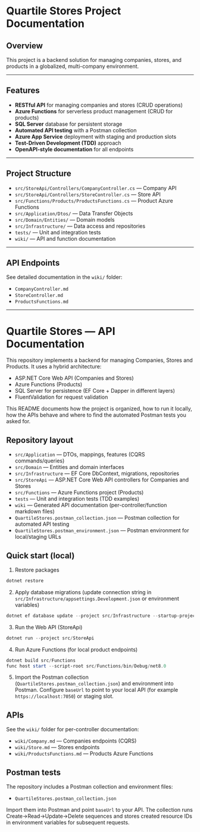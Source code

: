 # Quartile Stores Project Documentation

## Overview
This project is a backend solution for managing companies, stores, and products in a globalized, multi-company environment. 

---

## Features
- **RESTful API** for managing companies and stores (CRUD operations)
- **Azure Functions** for serverless product management (CRUD for products)
- **SQL Server** database for persistent storage
- **Automated API testing** with a Postman collection
- **Azure App Service** deployment with staging and production slots
- **Test-Driven Development (TDD)** approach
- **OpenAPI-style documentation** for all endpoints

---

## Project Structure
- `src/StoreApi/Controllers/CompanyController.cs` — Company API
- `src/StoreApi/Controllers/StoreController.cs` — Store API
- `src/Functions/Products/ProductsFunctions.cs` — Product Azure Functions
- `src/Application/Dtos/` — Data Transfer Objects
- `src/Domain/Entities/` — Domain models
- `src/Infrastructure/` — Data access and repositories
- `tests/` — Unit and integration tests
- `wiki/` — API and function documentation

---

## API Endpoints
See detailed documentation in the `wiki/` folder:
- `CompanyController.md`
- `StoreController.md`
- `ProductsFunctions.md`

---

# Quartile Stores — API Documentation

This repository implements a backend for managing Companies, Stores and Products. It uses a hybrid architecture:

- ASP.NET Core Web API (Companies and Stores)
- Azure Functions (Products)
- SQL Server for persistence (EF Core + Dapper in different layers)
- FluentValidation for request validation

This README documents how the project is organized, how to run it locally, how the APIs behave and where to find the automated Postman tests you asked for.

## Repository layout

- `src/Application` — DTOs, mappings, features (CQRS commands/queries)
- `src/Domain` — Entities and domain interfaces
- `src/Infrastructure` — EF Core DbContext, migrations, repositories
- `src/StoreApi` — ASP.NET Core Web API controllers for Companies and Stores
- `src/Functions` — Azure Functions project (Products)
- `tests` — Unit and integration tests (TDD examples)
- `wiki` — Generated API documentation (per-controller/function markdown files)
- `QuartileStores.postman_collection.json` — Postman collection for automated API testing
- `QuartileStores.postman_environment.json` — Postman environment for local/staging URLs

## Quick start (local)

1. Restore packages

```powershell
dotnet restore
```

2. Apply database migrations (update connection string in `src/Infrastructure/appsettings.Development.json` or environment variables)

```powershell
dotnet ef database update --project src/Infrastructure --startup-project src/StoreApi
```

3. Run the Web API (StoreApi)

```powershell
dotnet run --project src/StoreApi
```

4. Run Azure Functions (for local product endpoints)

```powershell
dotnet build src/Functions
func host start --script-root src/Functions/bin/Debug/net8.0
```

5. Import the Postman collection (`QuartileStores.postman_collection.json`) and environment into Postman. Configure `baseUrl` to point to your local API (for example `https://localhost:7050`) or staging slot.

## APIs

See the `wiki/` folder for per-controller documentation:

- `wiki/Company.md` — Companies endpoints (CQRS)
- `wiki/Store.md` — Stores endpoints
- `wiki/ProductsFunctions.md` — Products Azure Functions

## Postman tests

The repository includes a Postman collection and environment files:

- `QuartileStores.postman_collection.json`

Import them into Postman and point `baseUrl` to your API. The collection runs Create→Read→Update→Delete sequences and stores created resource IDs in environment variables for subsequent requests.

